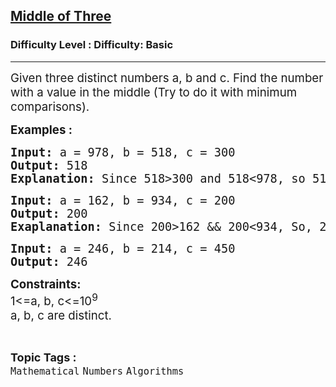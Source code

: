 <h2><a href="https://www.geeksforgeeks.org/problems/middle-of-three2926/1?page=2&difficulty=Basic&status=unsolved&sortBy=submissions">Middle of Three</a></h2><h3>Difficulty Level : Difficulty: Basic</h3><hr><div class="problems_problem_content__Xm_eO"><p><span style="font-size: 14pt;">Given three distinct numbers a, b and c. Find the number with a value in the middle (Try to do it with minimum comparisons).</span></p>
<p><span style="font-size: 14pt;"><strong>Examples :</strong></span></p>
<pre><span style="font-size: 14pt;"><strong>Input: </strong>a = 978, b = 518, c = 300
<strong>Output: </strong>518
<strong>Explanation: </strong>Since 518&gt;300 and 518&lt;978, so 518 is the middle element.</span></pre>
<pre><span style="font-size: 14pt;"><strong>Input: </strong>a = 162, b = 934, c = 200
<strong>Output: </strong>200
<strong>Exaplanation: </strong>Since 200&gt;162 &amp;&amp; 200&lt;934, So, 200 is the middle element.<br></span></pre>
<pre><span style="font-size: 14pt;"><strong>Input: </strong>a = 246, b = 214, c = 450
<strong>Output: </strong>246</span></pre>
<p><span style="font-size: 14pt;"><strong>Constraints:</strong><br>1&lt;=a, b, c&lt;=10<sup>9</sup><br>a, b, c are distinct.&nbsp;</span></p></div><br><p><span style=font-size:18px><strong>Topic Tags : </strong><br><code>Mathematical</code>&nbsp;<code>Numbers</code>&nbsp;<code>Algorithms</code>&nbsp;